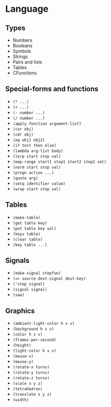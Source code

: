 Language
========

Types
-----

- Numbers
- Booleans
- Symbols
- Strings
- Pairs and lists
- Tables
- CFunctions

Special-forms and functions
---------------------------

- `(* ...)`
- `(+ ...)`
- `(- number ...)`
- `(/ number ...)`
- `(apply function argument-list)`
- `(car obj)`
- `(cdr obj)`
- `(eq obj1 obj2)`
- `(if test then else)`
- `(lambda arg-list body)`
- `(lerp start stop val)`
- `(map-range start1 stop1 start2 stop2 val)`
- `(norm start stop val)`
- `(progn action ...)`
- `(quote arg)`
- `(setq identifier value)`
- `(wrap start stop val)`

Tables
------

- `(make-table)`
- `(get table key)`
- `(put table key val)`
- `(keys table)`
- `(clear table)`
- `(key table ...)`

Signals
-------

- `(make-signal stepfun)`
- `(=> source dest-signal dest-key)`
- `('step signal)`
- `(sigval signal)`
- `(saw)`

Graphics
--------

- `(ambient-light-color h s v)`
- `(background h s v)`
- `(color h s v)`
- `(frames-per-second)`
- `(height)`
- `(light-color h s v)`
- `(mouse-x)`
- `(mouse-y)`
- `(rotate-x turns)`
- `(rotate-y turns)`
- `(rotate-z turns)`
- `(scale x y z)`
- `(tetrahedron)`
- `(translate x y z)`
- `(width)`
